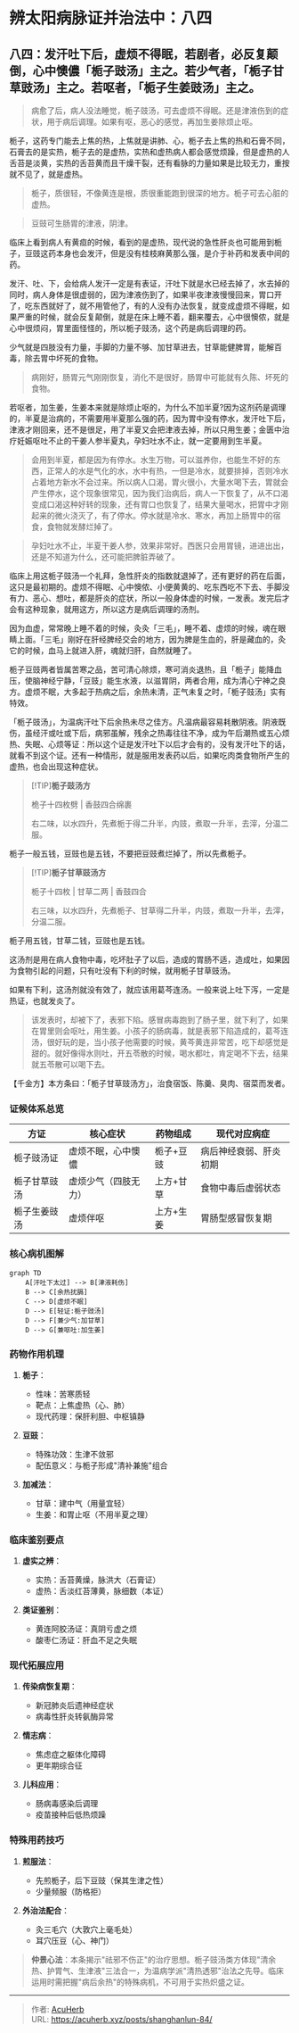 # 辨太阳病脉证并治法中：八四


## 八四：发汗吐下后，虚烦不得眠，若剧者，必反复颠倒，心中懊儂「栀子豉汤」主之。若少气者，「栀子甘草豉汤」主之。若呕者，「栀子生姜豉汤」主之。

<!--more-->

> 病愈了后，病人没法睡觉，栀子豉汤，可去虚烦不得眠。还是津液伤到的症状，用于病后调理。如果有呕，恶心的感觉，再加生姜除烦止呕。

栀子，这药专门能去上焦的热，上焦就是讲肺、心，栀子去上焦的热和石膏不同，石膏去的是实热，栀子去的是虚热，实热和虚热病人都会感觉烦躁，但是虚热的人舌苔是淡黄，实热的舌苔黄而且干燥干裂，还有看脉的力量如果是比较无力，重按就不见了，就是虚热。

> 栀子，质很轻，不像黄连是根，质很重能跑到很深的地方。栀子可去心脏的虚热。

> 豆豉可生肠胃的津液，阴津。

临床上看到病人有黄疸的时候，看到的是虚热，现代说的急性肝炎也可能用到栀子，豆豉这药本身也会发汗，但是没有桂枝麻黄那么强，是介于补药和发表中间的药。

发汗、吐、下，会给病人发汗一定是有表证，汗吐下就是水已经去掉了，水去掉的同时，病人身体是很虚弱的，因为津液伤到了，如果半夜津液慢慢回来，胃口开了，吃东西就好了，就不用管他了，有的人没有办法恢复，就变成虚烦不得眠，如果严重的时候，就会反复颠倒，就是在床上睡不着，翻来覆去，心中很懊侬，就是心中很烦闷，胃里面怪怪的，所以栀子豉汤，这个药是病后调理的药。

少气就是四肢没有力量，手脚的力量不够、加甘草进去，甘草能健脾胃，能解百毒，除去胃中坏死的食物。

> 病刚好，肠胃元气刚刚恢复，消化不是很好，肠胃中可能就有久陈、坏死的食物。

若呕者，加生姜，生姜本来就是除烦止呕的，为什么不加半夏?因为这剂药是调理的，半夏是治病的，不需要用半夏那么强的药，因为胃中没有停水，发汗吐下后，津液才刚回来，还不是很足，用了半夏又会把津液去掉，所以只用生姜；金匮中治疗妊娠呕吐不止的干姜人参半夏丸，孕妇吐水不止，就一定要用到生半夏。

> 会用到半夏，都是因为有停水。水生万物，可以滋养你，也能生不好的东西，正常人的水是气化的水，水中有热，一但是冷水，就要排掉，否则冷水占着地方新水不会过来。所以病人口渴，胃火很小，大量水喝下去，胃就会产生停水，这个现象很常见，因为我们治病后，病人一下恢复了，从不口渴变成口渴这种好转的现象，还有胃口也恢复了，结果大量喝水，把胃中才刚起来的微火浇灭了，有了停水。停水就是冷水、寒水，再加上肠胃中的宿食，食物就发酵烂掉了。

> 孕妇吐水不止，半夏干姜人参，效果非常好。西医只会用胃镜，进进出出，还是不知道为什么，还可能把脾脏弄破了。

临床上用这栀子豉汤一个礼拜，急性肝炎的指数就退掉了，还有更好的药在后面，这只是最初期的。虚烦不得眠、心中懊侬、小便黄黄的、吃东西吃不下去、手脚没有力、恶心、想吐，都是肝炎的症状，所以一般身体虚的时候，一发表。发完后才会有这种现象，就用这方，所以这方是病后调理的汤剂。

因为血虚，常常晚上睡不着的时候，灸灸「三毛」，睡不着、虚烦的时候，魂在眼睛上面。「三毛」刚好在肝经脾经交会的地方，因为脾是生血的，肝是藏血的，灸它的时候，血马上就进入肝，魂就归肝，自然就睡了。

栀子豆豉两者皆属苦寒之品，苦可清心除烦，寒可消炎退热，且「栀子」能降血压，使脑神经宁静，「豆豉」能生水液，以滋胃阴，两者合用，成为清心宁神之良方。虚烦不眠，大多起于热病之后，余热未清，正气未复之时，「栀子豉汤」实有特效。

「栀子豉汤」，为温病汗吐下后余热未尽之佳方。凡温病最容易耗散阴液。阴液既伤，虽经汗或吐或下后，病邪虽解，残余之热毒往往不净，成为午后潮热或五心烦热、失眠、心烦等证：所以这个证是发汗吐下以后才会有的，没有发汗吐下的话，就看不到这个证。还有一种情形，就是服用发表药以后，如果吃肉类食物所产生的虚热，也会出现这种症状。

> [!TIP]**栀子豉汤方**
>
> 桅子十四枚劈 | 香鼓四合绵裹
>
> 右二味，以水四升，先煮栀于得二升半，内豉，煮取一升半，去滓，分温二服。

栀子一般五钱，豆豉也是五钱，不要把豆豉煮烂掉了，所以先煮栀子。

> [!TIP]**栀子甘草豉汤方**
>
> 栀子十四枚 | 甘草二两 | 香鼓四合
>
> 右三味，以水四升，先煮栀子、甘草得二升半，内豉，煮取一升半，去滓，分温二服。

栀子用五钱，甘草二钱，豆豉也是五钱。

这汤剂是用在病人食物中毒，吃坏肚子了以后，造成的胃肠不适，造成吐，如果因为食物引起的问题，只有吐没有下利的时候，就用栀子甘草豉汤。

如果有下利，这汤剂就没有效了，就应该用葛芩连汤。一般来说上吐下泻，一定是热证，也就发炎了。

> 该发表时，却被下了，表邪下陷。感冒病毒跑到了肠子里，就下利了，如果在胃里则会呕吐，用生姜。小孩子的肠病毒，就是表邪下陷造成的，葛芩连汤，很好玩的是，当小孩子他需要的时候，黄芩黄连非常苦，吃下却感觉是甜的。就好像得水则吐，开五苓散的时候，喝水都吐，肯定喝不下去，结果就五苓散可以喝下去。

【千金方】本方条曰：「栀子甘草豉汤方」，治食宿饭、陈羹、臭肉、宿菜而发者。

### 证候体系总览
| 方证         | 核心症状                     | 药物组成                  | 现代对应病症               |
|--------------|----------------------------|-------------------------|--------------------------|
| 栀子豉汤证   | 虚烦不眠，心中懊憹          | 栀子+豆豉               | 病后神经衰弱、肝炎初期     |
| 栀子甘草豉汤 | 虚烦少气（四肢无力）        | 上方+甘草               | 食物中毒后虚弱状态         |
| 栀子生姜豉汤 | 虚烦伴呕                    | 上方+生姜               | 胃肠型感冒恢复期           |

### 核心病机图解
```mermaid
graph TD
    A[汗吐下太过] --> B[津液耗伤]
    B --> C[余热扰膈]
    C --> D[虚烦不眠]
    D --> E[轻证:栀子豉汤]
    D --> F[兼少气:加甘草]
    D --> G[兼呕吐:加生姜]
```

### 药物作用机理
1. **栀子**：
   - 性味：苦寒质轻
   - 靶点：上焦虚热（心、肺）
   - 现代药理：保肝利胆、中枢镇静

2. **豆豉**：
   - 特殊功效：生津不敛邪
   - 配伍意义：与栀子形成"清补兼施"组合

3. **加减法**：
   - 甘草：建中气（用量宜轻）
   - 生姜：和胃止呕（不用半夏之理）

### 临床鉴别要点
1. **虚实之辨**：
   - 实热：舌苔黄燥，脉洪大（石膏证）
   - 虚热：舌淡红苔薄黄，脉细数（本证）

2. **类证鉴别**：
   - 黄连阿胶汤证：真阴亏虚之烦
   - 酸枣仁汤证：肝血不足之失眠

### 现代拓展应用
1. **传染病恢复期**：
   - 新冠肺炎后遗神经症状
   - 病毒性肝炎转氨酶异常

2. **情志病**：
   - 焦虑症之躯体化障碍
   - 更年期综合征

3. **儿科应用**：
   - 肠病毒感染后调理
   - 疫苗接种后低热烦躁

### 特殊用药技巧
1. **煎服法**：
   - 先煎栀子，后下豆豉（保其生津之性）
   - 少量频服（防格拒）

2. **外治法配合**：
   - 灸三毛穴（大敦穴上毫毛处）
   - 耳穴压豆（心、神门）

> **仲景心法**：本条揭示"祛邪不伤正"的治疗思想。栀子豉汤类方体现"清余热、护胃气、生津液"三法合一，为温病学派"清热透邪"治法之先导。临床运用时需把握"病后余热"的特殊病机，不可用于实热炽盛之证。

---

> 作者: [AcuHerb](https://acuherb.xyz)  
> URL: https://acuherb.xyz/posts/shanghanlun-84/  

